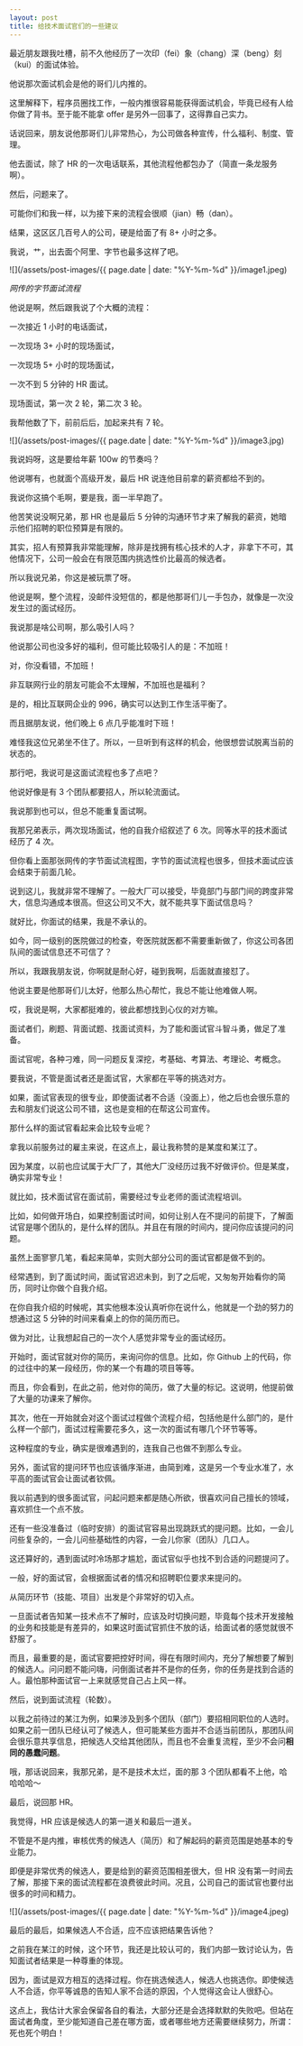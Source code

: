 ```yaml
---
layout: post
title: 给技术面试官们的一些建议
---
```


最近朋友跟我吐槽，前不久他经历了一次印（fei）象（chang）深（beng）刻（kui）的面试体验。

他说那次面试机会是他的哥们儿内推的。

这里解释下，程序员圈找工作，一般内推很容易能获得面试机会，毕竟已经有人给你做了背书。至于能不能拿 offer 是另外一回事了，这得靠自己实力。

话说回来，朋友说他那哥们儿非常热心，为公司做各种宣传，什么福利、制度、管理。

他去面试，除了 HR 的一次电话联系，其他流程他都包办了（简直一条龙服务啊）。

然后，问题来了。

可能你们和我一样，以为接下来的流程会很顺（jian）畅（dan）。

结果，这区区几百号人的公司，硬是给面了有 8+ 小时之多。

我说，艹，出去面个阿里、字节也最多这样了吧。

![](/assets/post-images/{{ page.date | date: "%Y-%m-%d" }}/image1.jpeg)

*网传的字节面试流程*

他说是啊，然后跟我说了个大概的流程：

一次接近 1 小时的电话面试，

一次现场 3+ 小时的现场面试，

一次现场 5+ 小时的现场面试，

一次不到 5 分钟的 HR 面试。

现场面试，第一次 2 轮，第二次 3 轮。

我帮他数了下，前前后后，加起来共有 7 轮。

![](/assets/post-images/{{ page.date | date: "%Y-%m-%d" }}/image3.jpg)

我说妈呀，这是要给年薪 100w 的节奏吗？

他说哪有，也就面个高级开发，最后 HR 说连他目前拿的薪资都给不到的。

我说你这搞个毛啊，要是我，面一半早跑了。

他苦笑说没啊兄弟，那 HR 也是最后 5 分钟的沟通环节才来了解我的薪资，她暗示他们招聘的职位预算是有限的。

其实，招人有预算我非常能理解，除非是找拥有核心技术的人才，非拿下不可，其他情况下，公司一般会在有限范围内挑选性价比最高的候选者。

所以我说兄弟，你这是被玩票了呀。

他说是啊，整个流程，没邮件没短信的，都是他那哥们儿一手包办，就像是一次没发生过的面试经历。

我说那是啥公司啊，那么吸引人吗？

他说那公司也没多好的福利，但可能比较吸引人的是：不加班！

对，你没看错，不加班！

非互联网行业的朋友可能会不太理解，不加班也是福利？

是的，相比互联网企业的 996，确实可以达到工作生活平衡了。

而且据朋友说，他们晚上 6 点几乎能准时下班！

难怪我这位兄弟坐不住了。所以，一旦听到有这样的机会，他很想尝试脱离当前的状态的。

那行吧，我说可是这面试流程也多了点吧？

他说好像是有 3 个团队都要招人，所以轮流面试。

我说那到也可以，但总不能重复面试啊。

我那兄弟表示，两次现场面试，他的自我介绍叙述了 6 次。同等水平的技术面试经历了 4 次。

但你看上面那张网传的字节面试流程图，字节的面试流程也很多，但技术面试应该会结束于前面几轮。

说到这儿，我就非常不理解了。一般大厂可以接受，毕竟部门与部门间的跨度非常大，信息沟通成本很高。但这公司又不大，就不能共享下面试信息吗？

就好比，你面试的结果，我是不承认的。

如今，同一级别的医院做过的检查，夸医院就医都不需要重新做了，你这公司各团队间的面试信息还不可信了？

所以，我跟我朋友说，你啊就是耐心好，碰到我啊，后面就直接怼了。

他说主要是他那哥们儿太好，他那么热心帮忙，我总不能让他难做人啊。

哎，我说是啊，大家都挺难的，彼此都想找到心仪的对方嘛。

面试者们，刷题、背面试题、找面试资料，为了能和面试官斗智斗勇，做足了准备。

面试官呢，各种刁难，同一问题反复深挖，考基础、考算法、考理论、考概念。

要我说，不管是面试者还是面试官，大家都在平等的挑选对方。

如果，面试官表现的很专业，即使面试者不合适（没面上），他之后也会很乐意的去和朋友们说这公司不错，这也是变相的在帮这公司宣传。

那什么样的面试官看起来会比较专业呢？

拿我以前服务过的雇主来说，在这点上，最让我称赞的是某度和某江了。

因为某度，以前也应试属于大厂了，其他大厂没经历过我不好做评价。但是某度，确实非常专业！

就比如，技术面试官在面试前，需要经过专业老师的面试流程培训。

比如，如何做开场白，如果控制面试时间，如何让别人在不提问的前提下，了解面试官是哪个团队的，是什么样的团队。并且在有限的时间内，提问你应该提问的问题。

虽然上面寥寥几笔，看起来简单，实则大部分公司的面试官都是做不到的。

经常遇到，到了面试时间，面试官迟迟未到，到了之后呢，又匆匆开始看你的简历，同时让你做个自我介绍。

在你自我介绍的时候呢，其实他根本没认真听你在说什么，他就是一个劲的努力的想通过这 5 分钟的时间来看桌上的你的简历而已。

做为对比，让我想起自己的一次个人感觉非常专业的面试经历。

开始时，面试官就对你的简历，来询问你的信息。比如，你 Github 上的代码，你的过往中的某一段经历，你的某一个有趣的项目等等。

而且，你会看到，在此之前，他对你的简历，做了大量的标记。这说明，他提前做了大量的功课来了解你。

其次，他在一开始就会对这个面试过程做个流程介绍，包括他是什么部门的，是什么样一个部门，面试过程需要花多久，这一次的面试有哪几个环节等等。

这种程度的专业，确实是很难遇到的，连我自己也做不到那么专业。

另外，面试官的提问环节也应该循序渐进，由简到难，这是另一个专业水准了，水平高的面试官会让面试者钦佩。

我以前遇到的很多面试官，问起问题来都是随心所欲，很喜欢问自己擅长的领域，喜欢抓住一个点不放。

还有一些没准备过（临时安排）的面试官容易出现跳跃式的提问题。比如，一会儿问些复杂的，一会儿问些基础性的内容，一会儿你家（团队）几口人。

这还算好的，遇到面试时冷场那才尴尬，面试官似乎也找不到合适的问题提问了。

一般，好的面试官，会根据面试者的情况和招聘职位要求来提问的。

从简历环节（技能、项目）出发是个非常好的切入点。

一旦面试者告知某一技术点不了解时，应该及时切换问题，毕竟每个技术开发接触的业务和技能是有差异的，如果这时面试官抓住不放的话，给面试者的感觉就很不舒服了。

而且，最重要的是，面试官要把控好时间，得在有限时间内，充分了解想要了解到的候选人。问问题不能问嗨，问倒面试者并不是你的任务，你的任务是找到合适的人。最怕那种面试官一上来就感觉自己占上风一样。

然后，说到面试流程（轮数）。

以我之前待过的某江为例，如果涉及到多个团队（部门）要招相同职位的人选时。如果之前一团队已经认可了候选人，但可能某些方面并不合适当前团队，那团队间会很乐意共享信息，把候选人交给其他团队，而且也不会重复流程，至少不会问**相同的愚蠢问题**。

哦，那话说回来，我那兄弟，是不是技术太烂，面的那 3 个团队都看不上他，哈哈哈哈～

最后，说回那 HR。

我觉得，HR 应该是候选人的第一道关和最后一道关。

不管是不是内推，审核优秀的候选人（简历）和了解起码的薪资范围是她基本的专业能力。

即便是非常优秀的候选人，要是给到的薪资范围相差很大，但 HR 没有第一时间去了解，那接下来的面试流程都在浪费彼此时间。况且，公司自己的面试官也要付出很多的时间和精力。

![](/assets/post-images/{{ page.date | date: "%Y-%m-%d" }}/image4.jpeg)

最后的最后，如果候选人不合适，应不应该把结果告诉他？

之前我在某江的时候，这个环节，我还是比较认可的，我们内部一致讨论认为，告知面试者结果是一种尊重的体现。

因为，面试是双方相互的选择过程。你在挑选候选人，候选人也挑选你。即使候选人不合适，你平等诚恳的告知人家不合适的原因，个人觉得这会让人很舒心。

这点上，我估计大家会保留各自的看法，大部分还是会选择默默的失败吧。但站在面试者角度，至少能知道自己差在哪方面，或者哪些地方还需要继续努力，所谓：死也死个明白！

